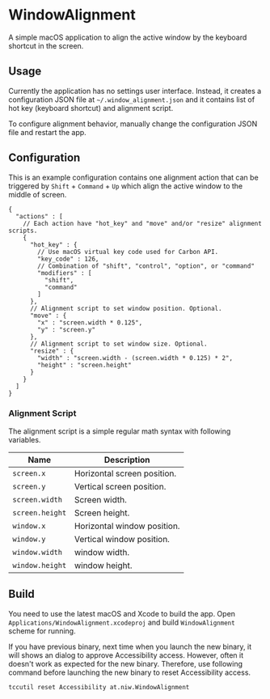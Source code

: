 WindowAlignment
===============

A simple macOS application to align the active window by the keyboard
shortcut in the screen.


Usage
-----

Currently the application has no settings user interface.
Instead, it creates a configuration JSON file at `~/.window_alignment.json`
and it contains list of hot key (keyboard shortcut) and alignment
script.

To configure alignment behavior, manually change the configuration JSON
file and restart the app.


Configuration
-------------

This is an example configuration contains one alignment action that can
be triggered by `Shift` + `Command` + `Up` which align the active window
to the middle of screen.

```jsonc
{
  "actions" : [
    // Each action have "hot_key" and "move" and/or "resize" alignment scripts.
    {
      "hot_key" : {
        // Use macOS virtual key code used for Carbon API.
        "key_code" : 126,
        // Combination of "shift", "control", "option", or "command"
        "modifiers" : [
          "shift",
          "command"
        ]
      },
      // Alignment script to set window position. Optional.
      "move" : {
        "x" : "screen.width * 0.125",
        "y" : "screen.y"
      },
      // Alignment script to set window size. Optional.
      "resize" : {
        "width" : "screen.width - (screen.width * 0.125) * 2",
        "height" : "screen.height"
      }
    }
  ]
}
```

### Alignment Script

The alignment script is a simple regular math syntax with following
variables.

|Name|Description|
|----|-----------|
|`screen.x`|Horizontal screen position.|
|`screen.y`|Vertical screen position.  |
|`screen.width` |Screen width.|
|`screen.height`|Screen height.|
|`window.x`|Horizontal window position.|
|`window.y`|Vertical window position.  |
|`window.width` |window width.|
|`window.height`|window height.|


Build
-----

You need to use the latest macOS and Xcode to build the app.
Open `Applications/WindowAlignment.xcodeproj` and build `WindowAlignment`
scheme for running.

If you have previous binary, next time when you launch the new binary,
it will shows an dialog to approve Accessibility access.
However, often it doesn't work as expected for the new binary.
Therefore, use following command before launching the new binary to reset
Accessibility access.

```bash
tccutil reset Accessibility at.niw.WindowAlignment
```

